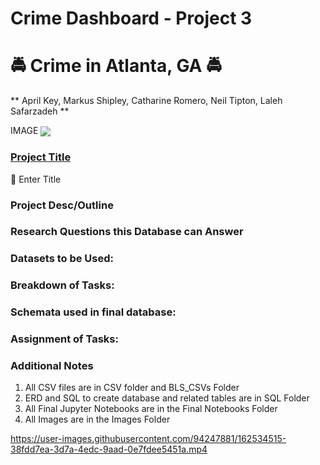 
# Crime Dashboard - Project 3 
# :oncoming_police_car: Crime in Atlanta, GA :oncoming_police_car:
** April Key, Markus Shipley, Catharine Romero, Neil Tipton, Laleh Safarzadeh **

IMAGE
<img valign="middle" src="https://img.shields.io/badge/See Below-brightgreen.svg">

### <ins>Project Title</ins> ###

  :closed_lock_with_key: Enter Title 

### Project Desc/Outline ###


### Research Questions this Database can Answer ###
    

### Datasets to be Used: ###


### Breakdown of Tasks: ###



### Schemata used in final database: ###


### Assignment of Tasks: ###

### Additional Notes
 1. All CSV files are in CSV folder and BLS_CSVs Folder
 2. ERD and SQL to create database and related tables are in SQL Folder
 3. All Final Jupyter Notebooks are in the Final Notebooks Folder
 4. All Images are in the Images Folder




https://user-images.githubusercontent.com/94247881/162534515-38fdd7ea-3d7a-4edc-9aad-0e7fdee5451a.mp4

